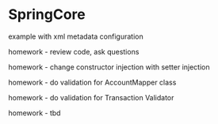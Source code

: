 SpringCore
==========
example with xml metadata configuration

homework - review code, ask questions

homework - change constructor injection with setter injection

homework - do validation for AccountMapper class

homework - do validation for Transaction Validator

homework - tbd
